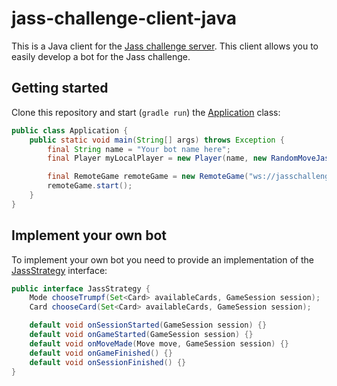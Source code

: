 # jass-challenge-client-java

This is a Java client for the [Jass challenge server](https://github.com/webplatformz/challenge).
This client allows you to easily develop a bot for the Jass challenge.

## Getting started

Clone this repository and start (`gradle run`) the [Application](src/main/java/com/zuehlke/jasschallenge/client/Application.java) class:

``` java
public class Application {
    public static void main(String[] args) throws Exception {
        final String name = "Your bot name here";
        final Player myLocalPlayer = new Player(name, new RandomMoveJassStrategy());

        final RemoteGame remoteGame = new RemoteGame("ws://jasschallenge.herokuapp.com", myLocalPlayer);
        remoteGame.start();
    }
}
```

## Implement your own bot

To implement your own bot you need to provide an implementation of the
[JassStrategy](src/main/java/com/zuehlke/jasschallenge/client/game/strategy/JassStrategy.java) interface:

``` java
public interface JassStrategy {
    Mode chooseTrumpf(Set<Card> availableCards, GameSession session);
    Card chooseCard(Set<Card> availableCards, GameSession session);

    default void onSessionStarted(GameSession session) {}
    default void onGameStarted(GameSession session) {}
    default void onMoveMade(Move move, GameSession session) {}
    default void onGameFinished() {}
    default void onSessionFinished() {}
}
```
